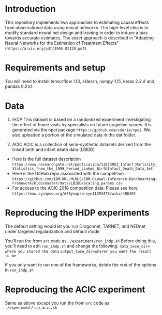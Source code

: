 # Introduction

This repository implements two approaches to estimating causal effects from observational data using neural networks. The high-level idea is to modify standard neural net design and training in order to induce a bias towards accurate estimates. The exact approach is described in "Adapting Neural Networks for the Estimation of Treatment Effects" (`https://arxiv.org/pdf/1906.02120.pdf`).


# Requirements and setup
You will need to install tensorflow 1.13, sklearn, numpy 1.15, keras 2.2.4 and, pandas 0.24.1

# Data

1. IHDP
This dataset is based on a randomized experiment investigating the effect of home visits by specialists on future cognitive scores.
It is generated via the npci package `https://github.com/vdorie/npci`.
We also uploaded a portion of the simulated data in the dat folder.


2. ACIC
ACIC is a collection of semi-synthetic datasets derived from the linked birth and infant death data (LBIDD)
- Here is the full dataset description `https://www.researchgate.net/publication/11523952_Infant_Mortality_Statistics_from_the_1999_Period_Linked_BirthInfant_Death_Data_Set`
- Here is the GitHub repo associated with the competition  `https://github.com/IBM-HRL-MLHLS/IBM-Causal-Inference-Benchmarking-Framework/blob/master/data/LBIDD/scaling_params.csv`
- For access to the ACIC 2018 competition data: Please see here `https://www.synapse.org/#!Synapse:syn11294478/wiki/486304`

# Reproducing the IHDP experiments
The default setting would let you run Dragonnet, TARNET, and NEDnet under targeted regularization and default mode

You'll run the from `src` code as 
`./experiment/run_ihdp.sh`
Before doing this, you'll need to edit `run_ihdp.sh` and change the following:
`data_base_dir= where you stored the data`
`output_base_dir=wherer you want the result to be`

If you only want to run one of the frameworks, delete the rest of the options in `run_ihdp.sh`

# Reproducing the ACIC experiment
Same as above except you run the from `src` code as `./experiment/run_acic.sh`
